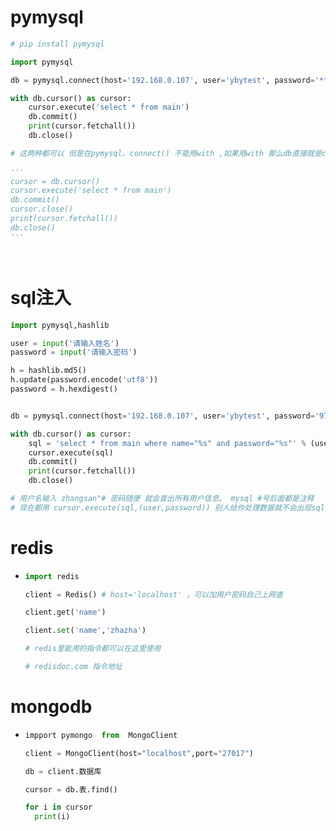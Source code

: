 # pymysql 

```python
# pip install pymysql

import pymysql

db = pymysql.connect(host='192.168.0.107', user='ybytest', password='*****', database='ybytest')

with db.cursor() as cursor:
    cursor.execute('select * from main')
    db.commit()
    print(cursor.fetchall())
    db.close()

# 这两种都可以 但是在pymysql。connect() 不能用with ,如果用with 那么db直接就是cursor(),with 方法是找__enter__ 文件的，可以去enter文件里看，返回的是self.cursor().
    
'''
cursor = db.cursor()
cursor.execute('select * from main')
db.commit()
cursor.close()
print(cursor.fetchall())
db.close()
'''




```

# sql注入

```python
import pymysql,hashlib

user = input('请输入姓名')
password = input('请输入密码')

h = hashlib.md5()
h.update(password.encode('utf8'))
password = h.hexdigest()


db = pymysql.connect(host='192.168.0.107', user='ybytest', password='970829', database='ybytest')

with db.cursor() as cursor:
    sql = 'select * from main where name="%s" and password="%s"' % (user ,password)
    cursor.execute(sql)
    db.commit() 
    print(cursor.fetchall())
    db.close()

# 用户名输入 zhangsan"# 密码随便 就会查出所有用户信息。 mysql #号后面都是注释
# 现在都用 cursor.execute(sql,(user,password)) 别人给你处理数据就不会出现sql注入了


```

# redis

- ```python
  import redis
  
  client = Redis() # host='localhost' ，可以加用户密码自己上网查
  
  client.get('name')
  
  client.set('name','zhazha')
  
  # redis里能用的指令都可以在这里使用
  
  # redisdoc.com 指令地址
  ```

  

# mongodb

- ```python
  impport pymongo  from  MongoClient
  
  client = MongoClient(host="localhost",port="27017")
  
  db = client.数据库
  
  cursor = db.表.find()
  
  for i in cursor
  	print(i)
  ```

  